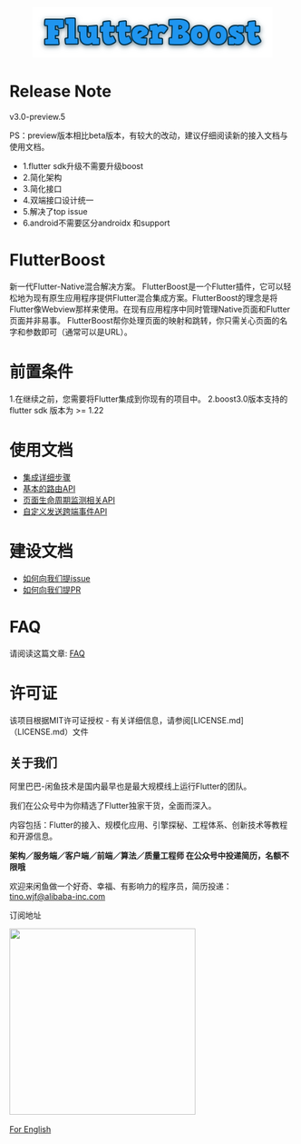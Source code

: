 <p align="center">
  <img src="flutter_boost.png">
</p>


# Release Note

v3.0-preview.5

PS：preview版本相比beta版本，有较大的改动，建议仔细阅读新的接入文档与使用文档。

- 1.flutter sdk升级不需要升级boost
- 2.简化架构
- 3.简化接口
- 4.双端接口设计统一
- 5.解决了top issue
- 6.android不需要区分androidx 和support

# FlutterBoost

新一代Flutter-Native混合解决方案。 FlutterBoost是一个Flutter插件，它可以轻松地为现有原生应用程序提供Flutter混合集成方案。FlutterBoost的理念是将Flutter像Webview那样来使用。在现有应用程序中同时管理Native页面和Flutter页面并非易事。 FlutterBoost帮你处理页面的映射和跳转，你只需关心页面的名字和参数即可（通常可以是URL）。


# 前置条件

1.在继续之前，您需要将Flutter集成到你现有的项目中。
2.boost3.0版本支持的flutter sdk 版本为 >= 1.22

# 使用文档

- [集成详细步骤](https://github.com/alibaba/flutter_boost/blob/task/doc/docs/install.md)
- [基本的路由API](https://github.com/alibaba/flutter_boost/blob/task/doc/docs/routeAPI.md)
- [页面生命周期监测相关API](https://github.com/alibaba/flutter_boost/blob/task/doc/docs/lifecycle.md)
- [自定义发送跨端事件API](https://github.com/alibaba/flutter_boost/blob/task/doc/docs/event.md)

# 建设文档
- [如何向我们提issue](https://github.com/alibaba/flutter_boost/blob/task/doc/docs/issue.md)
- [如何向我们提PR](https://github.com/alibaba/flutter_boost/blob/task/doc/docs/pr.md)


# FAQ

请阅读这篇文章:
<a href="Frequently Asked Question.md">FAQ</a>


# 许可证
该项目根据MIT许可证授权 - 有关详细信息，请参阅[LICENSE.md]（LICENSE.md）文件
<a name="Acknowledgments"> </a>



## 关于我们
阿里巴巴-闲鱼技术是国内最早也是最大规模线上运行Flutter的团队。

我们在公众号中为你精选了Flutter独家干货，全面而深入。

内容包括：Flutter的接入、规模化应用、引擎探秘、工程体系、创新技术等教程和开源信息。

**架构／服务端／客户端／前端／算法／质量工程师 在公众号中投递简历，名额不限哦**

欢迎来闲鱼做一个好奇、幸福、有影响力的程序员，简历投递：tino.wjf@alibaba-inc.com

订阅地址

<img src="https://img.alicdn.com/tfs/TB17Ki5XubviK0jSZFNXXaApXXa-656-656.png" width="328px" height="328px">

[For English](https://twitter.com/xianyutech "For English")
